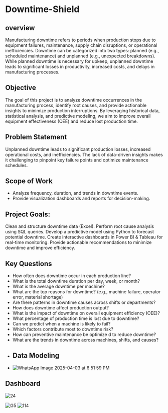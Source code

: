 # Downtime-Shield
## overview 
Manufacturing downtime refers to periods when production stops due to equipment failures, maintenance, supply chain disruptions, or operational inefficiencies. Downtime can be categorized into two types: planned (e.g., scheduled maintenance) and unplanned (e.g., unexpected breakdowns). While planned downtime is necessary for upkeep, unplanned downtime leads to significant losses in productivity, increased costs, and delays in manufacturing processes.
## Objective
The goal of this project is to analyze downtime occurrences in the manufacturing process, identify root causes, and provide actionable insights to minimize production interruptions. By leveraging historical data, statistical analysis, and predictive modeling, we aim to improve overall equipment effectiveness (OEE) and reduce lost production time.
## Problem Statement
Unplanned downtime leads to significant production losses, increased operational costs, and inefficiencies. The lack of data-driven insights makes it challenging to pinpoint key failure points and optimize maintenance schedules.
## Scope of Work
-	Analyze frequency, duration, and trends in downtime events.
-	Provide visualization dashboards and reports for decision-making.
## Project Goals:
Clean and structure downtime data (Excel).
Perform root cause analysis using SQL queries.
Develop a predictive model using Python to forecast potential downtime.
Create interactive dashboards in Power BI & Tableau for real-time monitoring.
Provide actionable recommendations to minimize downtime and improve efficiency.
## Key Questions 
- How often does downtime occur in each production line?
- What is the total downtime duration per day, week, or month?
- What is the average downtime per machine?
- What are the top reasons for downtime? (e.g., machine failure, operator error, material shortage)
- Are there patterns in downtime causes across shifts or departments?
- How does downtime affect production output?
- What is the impact of downtime on overall equipment efficiency (OEE)?
- What percentage of production time is lost due to downtime?
- Can we predict when a machine is likely to fail?
- Which factors contribute most to downtime risk?
- How can preventive maintenance be optimize
d to reduce downtime?
- What are the trends in downtime across machines, shifts, and causes?
- ## Data Modeling
- ![WhatsApp Image 2025-04-03 at 6 51 59 PM](https://github.com/user-attachments/assets/b332a01c-0255-435e-a234-985207f8c437)

## Dashboard


![24](https://github.com/user-attachments/assets/487a0b9e-7e2f-4347-86ae-92af5a6088cc)

![G5](https://github.com/user-attachments/assets/6bcab3b6-c004-4e6d-9105-76ba00b8c7b8)
![114](https://github.com/user-attachments/assets/c81b3655-da52-4a1b-b840-1b44ab2c83c3)

